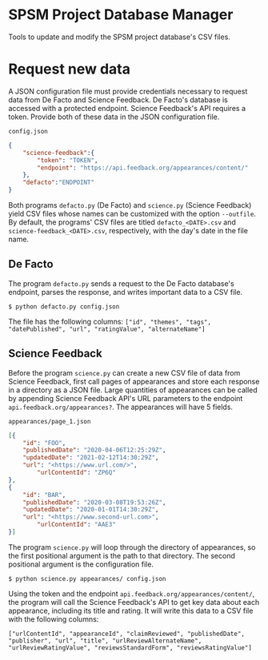 # SPSM Project Database Manager

Tools to update and modify the SPSM project database's CSV files.

# Request new data
A JSON configuration file must provide credentials necessary to request data from De Facto and Science Feedback. De Facto's database is accessed with 
a protected endpoint. Science Feedback's API requires a token. Provide both of these data in the JSON configuration file.

`config.json`
```json
{
    "science-feedback":{
        "token": "TOKEN",
        "endpoint": "https://api.feedback.org/appearances/content/"
    },
    "defacto":"ENDPOINT"
}
```

Both programs `defacto.py` (De Facto) and `science.py` (Science Feedback) yield CSV files whose names can be customized with the option `--outfile`. 
By default, the programs' CSV files are titled `defacto_<DATE>.csv` and `science-feedback_<DATE>.csv`, respectively, with the day's date in the file name.

## De Facto
The program `defacto.py` sends a request to the De Facto database's endpoint, parses the response, and writes important data to a CSV file.
```shell
$ python defacto.py config.json
```
The file has the following columns: `["id", "themes", "tags", "datePublished", "url", "ratingValue", "alternateName"]`


## Science Feedback
Before the program `science.py` can create a new CSV file of data from Science Feedback, first call pages of appearances and store each 
response in a directory as a JSON file. Large quantities of appearances can be called by appending Science Feedback API's URL parameters 
to the endpoint `api.feedback.org/appearances?`. The appearances will have 5 fields.

`appearances/page_1.json`
```json
[{
    "id": "FOO",
    "publishedDate": "2020-04-06T12:25:29Z",
    "updatedDate": "2021-02-12T14:30:29Z",
    "url": "<https://www.url.com/>",
		"urlContentId": "ZP6Q"
},
{
    "id": "BAR",
    "publishedDate": "2020-03-08T19:53:26Z",
    "updatedDate": "2020-01-01T14:30:29Z",
    "url": "<https://www.second-url.com>",
		"urlContentId": "AAE3"
}]
```

The program `science.py` will loop through the directory of appearances, so the first positional argument is the path to that directory. 
The second positional argument is the configuration file.

```shell
$ python science.py appearances/ config.json
```

Using the token and the endpoint `api.feedback.org/appearances/content/`, the program will call the Science Feedback's API to get key data 
about each appearance, including its title and rating. It will write this data to a CSV file with the following columns:

`["urlContentId", "appearanceId", "claimReviewed", "publishedDate", "publisher", "url", "title", "urlReviewAlternateName", "urlReviewRatingValue", "reviewsStandardForm", "reviewsRatingValue"]`



